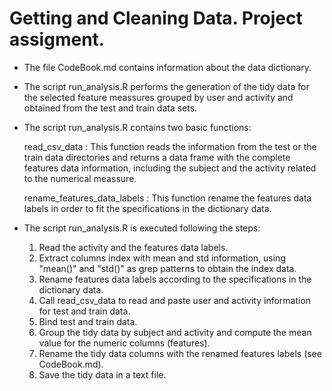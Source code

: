 Getting and Cleaning Data. Project assigment.
========================================================

- The file CodeBook.md contains information about the data dictionary.

- The script run_analysis.R performs the generation of the tidy data for the selected feature meassures grouped by user and activity
and obtained from the test and train data sets.

- The script run_analysis.R contains two basic functions:

  read_csv_data : 
  This function reads the information from the test or the train data directories and returns a data frame with 
  the complete features data information, including the subject and the activity related to the numerical meassure.
  
  rename_features_data_labels : 
  This function rename the features data labels in order to fit the specifications in the dictionary data.

- The script run_analysis.R  is executed following the steps:
  1. Read the activity and the features data labels.
  2. Extract columns index with mean and std information, using "mean()" and "std()" as grep patterns to obtain the index data.
  3. Rename features data labels according to  the specifications in the dictionary data.
  4. Call read_csv_data to read and paste user and activity information for test and train data.
  5. Bind test and train data.
  6. Group the tidy data by subject and activity and compute the mean value for the numeric columns (features).
  7. Rename the tidy data columns with the renamed features labels (see CodeBook.md).
  8. Save the tidy data in a text file.
